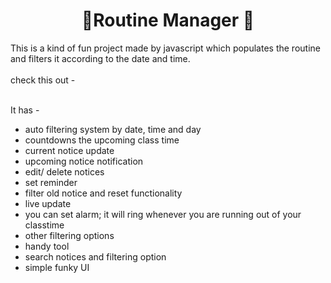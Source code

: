 <h1 align="center"> 📝Routine Manager 📝</h1>
This is a kind of fun project made by javascript which populates the routine and filters it according to the date and time.
<br><br>
check this out - 
<br><br>

It has - 

* auto filtering system by date, time and day
* countdowns the upcoming class time
* current notice update
* upcoming notice notification
* edit/ delete notices
* set reminder
* filter old notice and reset functionality
* live update
* you can set alarm; it will ring whenever you are running out of your classtime
* other filtering options
* handy tool
* search notices and filtering option
* simple funky UI 

